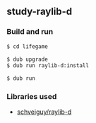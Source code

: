 ## study-raylib-d

### Build and run
```sh
$ cd lifegame

$ dub upgrade
$ dub run raylib-d:install

$ dub run
```

### Libraries used
- [schveiguy/raylib-d](https://github.com/schveiguy/raylib-d)
